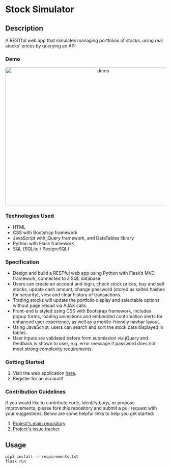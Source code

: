 # Stock Simulator

## Description
A RESTful web app that simulates managing portfolios of stocks, using real stocks’ prices by querying an API.

### Demo
<p align="center">
  <img src="https://user-images.githubusercontent.com/74436899/115057720-528e8e00-9edc-11eb-8c97-61a974e3a996.gif" width="600" height="433" alt="demo">
</p>

### Technologies Used
* HTML
* CSS with Bootstrap framework
* JavaScript with jQuery framework, and DataTables library
* Python with Flask framework
* SQL (SQLite / PostgreSQL)

### Specification
* Design and build a RESTful web app using Python with Flask’s MVC framework, connected to a SQL database.
* Users can create an account and login, check stock prices, buy and sell stocks, update cash amount, change password (stored as salted hashes for security), view and clear history of transactions.
* Trading stocks will update the portfolio display and selectable options without page reload via AJAX calls.
* Front-end is styled using CSS with Bootstrap framework, includes popup forms, loading animations and embedded confirmation alerts for enhanced user experience, as well as a mobile-friendly navbar layout.
* Using JavaScript, users can search and sort the stock data displayed in tables.
* User inputs are validated before form submission via jQuery and feedback is shown to user, e.g. error message if password does not meet strong complexity requirements.

### Getting Started
1. Visit the web application [here](https://stock-simulator-dt.herokuapp.com/).
2. Register for an account!

### Contribution Guidelines
If you would like to contribute code, identify bugs, or propose improvements, please fork this repository and submit a pull request with your suggestions. Below are some helpful links to help you get started:
1. [Project's main repository](https://github.com/DanielTsiang/stock-simulator)
2. [Project's issue tracker](https://github.com/DanielTsiang/stock-simulator/issues)

## Usage
```bash
pip3 install -r requirements.txt
flask run
```
